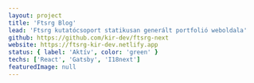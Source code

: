 ```yaml
---
layout: project
title: 'Ftsrg Blog'
lead: 'Ftsrg kutatócsoport statikusan generált portfolió weboldala'
github: https://github.com/kir-dev/ftsrg-next
website: https://ftsrg-kir-dev.netlify.app
status: { label: 'Aktív', color: 'green' }
techs: ['React', 'Gatsby', 'I18next']
featuredImage: null
---
```

